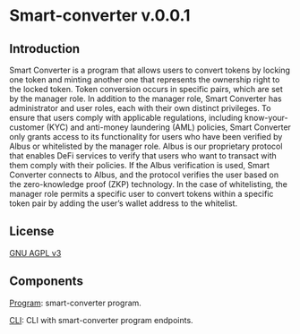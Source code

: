 # Smart-converter v.0.0.1

## Introduction

Smart Converter is a program that allows users to convert tokens by locking one token and minting another one that represents the ownership right to the locked token.
Token conversion occurs in specific pairs, which are set by the manager role. In addition to the manager role, Smart Converter has administrator and user roles, each with their own distinct privileges.
To ensure that users comply with applicable regulations, including know-your-customer (KYC) and anti-money laundering (AML) policies, Smart Converter only grants access to its functionality for users who have been verified by Albus or whitelisted by the manager role.
Albus is our proprietary protocol that enables DeFi services to verify that users who want to transact with them comply with their policies. If the Albus verification is used, Smart Converter connects to Albus, and the protocol verifies the user based on the zero-knowledge proof (ZKP) technology. In the case of whitelisting, the manager role permits a specific user to convert tokens within a specific token pair by adding the user’s wallet address to the whitelist.

## License

[GNU AGPL v3](./LICENSE)

## Components

[Program](./programs/smart_converter/Readme.md): smart-converter program.

[CLI](./packages/cli/Readme.md): CLI with smart-converter program endpoints.

